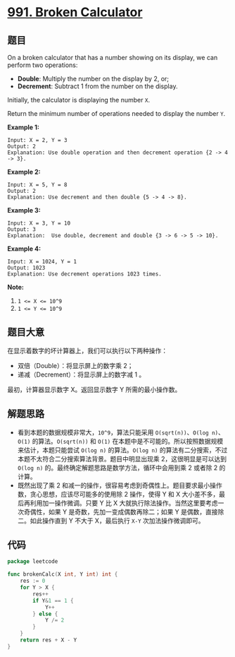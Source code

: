 # [991. Broken Calculator](https://leetcode.com/problems/broken-calculator/)


## 题目

On a broken calculator that has a number showing on its display, we can perform two operations:

- **Double**: Multiply the number on the display by 2, or;
- **Decrement**: Subtract 1 from the number on the display.

Initially, the calculator is displaying the number `X`.

Return the minimum number of operations needed to display the number `Y`.

**Example 1:**

```
Input: X = 2, Y = 3
Output: 2
Explanation: Use double operation and then decrement operation {2 -> 4 -> 3}.
```

**Example 2:**

```
Input: X = 5, Y = 8
Output: 2
Explanation: Use decrement and then double {5 -> 4 -> 8}.
```

**Example 3:**

```
Input: X = 3, Y = 10
Output: 3
Explanation:  Use double, decrement and double {3 -> 6 -> 5 -> 10}.
```

**Example 4:**

```
Input: X = 1024, Y = 1
Output: 1023
Explanation: Use decrement operations 1023 times.
```

**Note:**

1. `1 <= X <= 10^9`
2. `1 <= Y <= 10^9`

## 题目大意

在显示着数字的坏计算器上，我们可以执行以下两种操作：

- 双倍（Double）：将显示屏上的数字乘 2；
- 递减（Decrement）：将显示屏上的数字减 1 。

最初，计算器显示数字 X。返回显示数字 Y 所需的最小操作数。

## 解题思路

- 看到本题的数据规模非常大，`10^9`，算法只能采用 `O(sqrt(n))`、`O(log n)`、`O(1)` 的算法。`O(sqrt(n))` 和 `O(1)` 在本题中是不可能的。所以按照数据规模来估计，本题只能尝试 `O(log n)` 的算法。`O(log n)` 的算法有二分搜索，不过本题不太符合二分搜索算法背景。题目中明显出现乘 2，这很明显是可以达到 `O(log n)` 的。最终确定解题思路是数学方法，循环中会用到乘 2 或者除 2 的计算。
- 既然出现了乘 2 和减一的操作，很容易考虑到奇偶性上。题目要求最小操作数，贪心思想，应该尽可能多的使用除 2 操作，使得 Y 和 X 大小差不多，最后再利用加一操作微调。只要 Y 比 X 大就执行除法操作。当然这里要考虑一次奇偶性，如果 Y 是奇数，先加一变成偶数再除二；如果 Y 是偶数，直接除二。如此操作直到 Y 不大于 X，最后执行 `X-Y` 次加法操作微调即可。

## 代码

```go
package leetcode

func brokenCalc(X int, Y int) int {
	res := 0
	for Y > X {
		res++
		if Y&1 == 1 {
			Y++
		} else {
			Y /= 2
		}
	}
	return res + X - Y
}
```